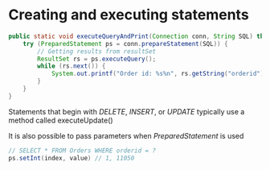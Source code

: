 # Creating and executing statements

```java
public static void executeQueryAndPrint(Connection conn, String SQL) throws SQLException {
    try (PreparedStatement ps = conn.prepareStatement(SQL)) {
        // Getting results from resultSet
        ResultSet rs = ps.executeQuery();
        while (rs.next()) {
            System.out.printf("Order id: %s%n", rs.getString("orderid"));
        }
    }
}
```

Statements that begin with *DELETE*, *INSERT*, or *UPDATE* typically use a method called executeUpdate()

It is also possible to pass parameters when *PreparedStatement* is used

```java
// SELECT * FROM Orders WHERE orderid = ?
ps.setInt(index, value) // 1, 11050
```